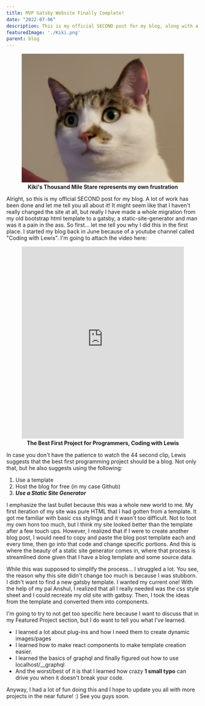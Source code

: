 ```yaml
---
title: MVP Gatsby Website Finally Complete!
date: "2022-07-06"
description: This is my official SECOND post for my blog, along with a completion of my first major personal project, which is this working website! In here, I'll tell you about my journey, why it took so long, and some more future plans.
featuredImage: './Kiki.png'
parent: blog
---
```

<figure>
<img src = './Kiki.png'>
<figcaption align = "center" ><b> Kiki's Thousand Mile Stare represents my own frustration </b> </figcaption>
</figure>
<div className = "justify-content-center">
    Alright, so this is my official SECOND post for my blog. A lot of work has been done and let me tell you all about it!  It might seem like that I haven't really changed the site at all, but really I have made a whole migration from my old bootstrap html template to a gatsby, a static-site-generator and man was it a pain in the ass. So first... let me tell you why I did this in the first place. I started my blog back in June because of a youtube channel called "Coding with Lewis". I'm going to attach the video here: 
    <figure align = "center">
    <iframe width="100%" height="500" src="https://www.youtube.com/embed/Jm5s6N0R0pM" title="This is the best first project for programmers 👩‍💻 #technology #programming #software #career" frameborder="0" allow="accelerometer; autoplay; clipboard-write; encrypted-media; gyroscope; picture-in-picture" allowfullscreen></iframe>
<figcaption align = "center" ><b> The Best First Project for Programmers, Coding with Lewis </b> </figcaption>

</figure>

In case you don't have the patience to watch the 44 second clip, Lewis suggests that the best first programming project should be a blog. Not only that, but he also suggests using the following: 
  1. Use a template  
  2. Host the blog for free (in my case Github)  
  3. ***Use a Static Site Generator***  

I emphasize the last bullet because this was a whole new world to me. My first iteration of my site was pure HTML that I had gotten from a template. It got me familiar with basic css stylings and it wasn't too difficult. Not to toot my own horn too much, but I think my site looked better than the template after a few touch ups. However, I realized that if I were to create another blog post, I would need to copy and paste the blog post template each and every time, then go into that code and change specific portions. And this is where the beauty of a static site generator comes in, where that process is streamlined done given that I have a blog template and some source data.  

While this was supposed to simplify the process... I struggled a lot. You see, the reason why this site didn't change too much is because I was stubborn. I didn't want to find a new gatsby template. I wanted my current one! With the help of my pal Anshul, I realized that all I really needed was the css style sheet and I could recreate my old site with gatbsy. Then, I took the ideas from the template and converted them into components. 

I'm going to try to not get too specific here because I want to discuss that in my Featured Project section, but I do want to tell you what I've learned. 
- I learned a lot about plug-ins and how I need them to create dynamic images/pages
- I learned how to make react components to make template creation easier. 
- I learned the basics of graphql and finally figured out how to use localhost/__graphql
- And the worst/best of it is that I learned how crazy **1 small typo** can drive you when it doesn't break your code. 

Anyway, I had a lot of fun doing this and I hope to update you all with more projects in the near future!
:) See you guys soon. 
</div>